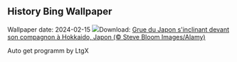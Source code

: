 ## History Bing Wallpaper
Wallpaper date: 2024-02-15
![](https://www.bing.com/th?id=OHR.BowingCrane_FR-CA8809114758_UHD.jpg&w=1000)Download: [Grue du Japon s'inclinant devant son compagnon à Hokkaido, Japon (© Steve Bloom Images/Alamy)](https://www.bing.com/th?id=OHR.BowingCrane_FR-CA8809114758_UHD.jpg)

Auto get programm by LtgX
